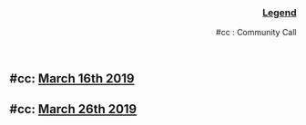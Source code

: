 <h3 align = "right"><b><u>Legend</u></b></h3>
 <p align="right">
  #cc : Community Call
</p>
 <br>

## #cc: [March 16th 2019](16-03-2019.md)

## #cc: [March 26th 2019](26-03-2019.md)

